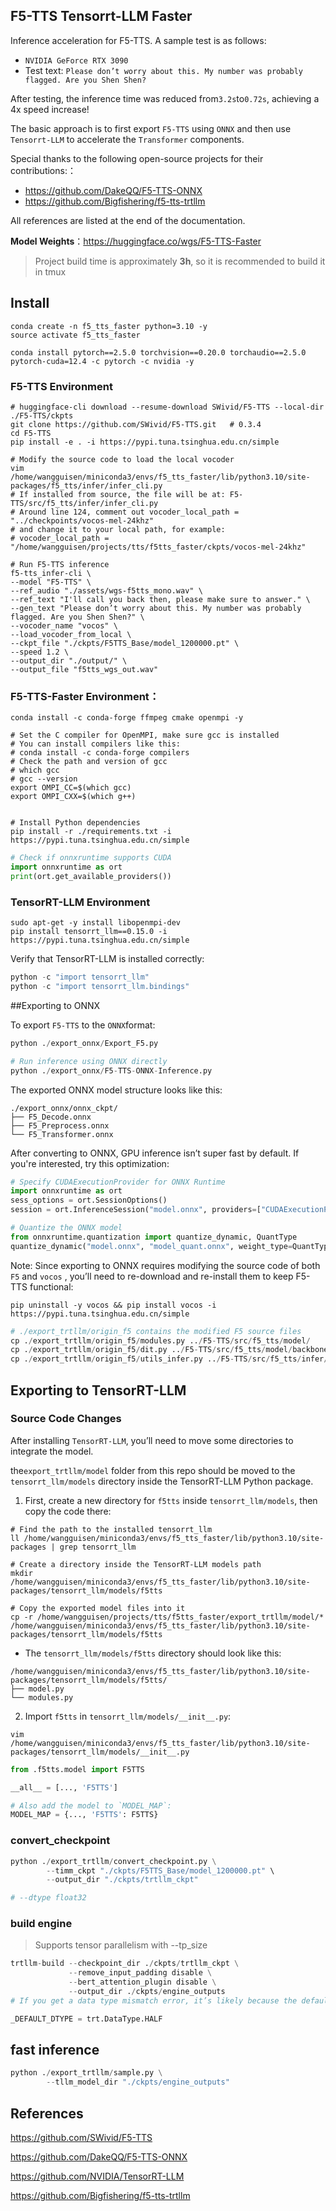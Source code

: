 ## F5-TTS Tensorrt-LLM Faster

Inference acceleration for F5-TTS. A sample test is as follows:

+ `NVIDIA GeForce RTX 3090`
+ Test text: `Please don’t worry about this. My number was probably flagged. Are you Shen Shen?`

After testing, the inference time was reduced from`3.2s`to`0.72s`, achieving a 4x speed increase!

The basic approach is to first export `F5-TTS` using `ONNX` and then use `Tensorrt-LLM` to accelerate the `Transformer` components.

Special thanks to the following open-source projects for their contributions:：
+ https://github.com/DakeQQ/F5-TTS-ONNX
+ https://github.com/Bigfishering/f5-tts-trtllm

All references are listed at the end of the documentation.

**Model Weights**：https://huggingface.co/wgs/F5-TTS-Faster

> Project build time is approximately **3h**,  so it is recommended to build it in tmux


## Install

```shell
conda create -n f5_tts_faster python=3.10 -y
source activate f5_tts_faster
```

```shell
conda install pytorch==2.5.0 torchvision==0.20.0 torchaudio==2.5.0 pytorch-cuda=12.4 -c pytorch -c nvidia -y
```

### F5-TTS Environment

```shell
# huggingface-cli download --resume-download SWivid/F5-TTS --local-dir ./F5-TTS/ckpts
git clone https://github.com/SWivid/F5-TTS.git   # 0.3.4
cd F5-TTS
pip install -e . -i https://pypi.tuna.tsinghua.edu.cn/simple
```

```shell
# Modify the source code to load the local vocoder
vim /home/wangguisen/miniconda3/envs/f5_tts_faster/lib/python3.10/site-packages/f5_tts/infer/infer_cli.py
# If installed from source, the file will be at: F5-TTS/src/f5_tts/infer/infer_cli.py
# Around line 124, comment out vocoder_local_path = "../checkpoints/vocos-mel-24khz" 
# and change it to your local path, for example:
# vocoder_local_path = "/home/wangguisen/projects/tts/f5tts_faster/ckpts/vocos-mel-24khz"

# Run F5-TTS inference
f5-tts_infer-cli \
--model "F5-TTS" \
--ref_audio "./assets/wgs-f5tts_mono.wav" \
--ref_text "I'll call you back then, please make sure to answer." \
--gen_text "Please don’t worry about this. My number was probably flagged. Are you Shen Shen?" \
--vocoder_name "vocos" \
--load_vocoder_from_local \
--ckpt_file "./ckpts/F5TTS_Base/model_1200000.pt" \
--speed 1.2 \
--output_dir "./output/" \
--output_file "f5tts_wgs_out.wav"
```


### F5-TTS-Faster Environment：
```shell
conda install -c conda-forge ffmpeg cmake openmpi -y

# Set the C compiler for OpenMPI, make sure gcc is installed
# You can install compilers like this:
# conda install -c conda-forge compilers
# Check the path and version of gcc
# which gcc
# gcc --version
export OMPI_CC=$(which gcc)
export OMPI_CXX=$(which g++)


# Install Python dependencies
pip install -r ./requirements.txt -i https://pypi.tuna.tsinghua.edu.cn/simple
```

```python
# Check if onnxruntime supports CUDA
import onnxruntime as ort
print(ort.get_available_providers())
```

### TensorRT-LLM Environment
```shell
sudo apt-get -y install libopenmpi-dev
pip install tensorrt_llm==0.15.0 -i https://pypi.tuna.tsinghua.edu.cn/simple
```

Verify that TensorRT-LLM is installed correctly:
```python
python -c "import tensorrt_llm"
python -c "import tensorrt_llm.bindings"
```


##Exporting to ONNX

To export `F5-TTS` to the `ONNX`format:

```python
python ./export_onnx/Export_F5.py
```

```python
# Run inference using ONNX directly
python ./export_onnx/F5-TTS-ONNX-Inference.py
```

The exported ONNX model structure looks like this:
```shell
./export_onnx/onnx_ckpt/
├── F5_Decode.onnx
├── F5_Preprocess.onnx
└── F5_Transformer.onnx
```

After converting to ONNX, GPU inference isn’t super fast by default. If you're interested, try this optimization:
```python
# Specify CUDAExecutionProvider for ONNX Runtime
import onnxruntime as ort
sess_options = ort.SessionOptions()
session = ort.InferenceSession("model.onnx", providers=["CUDAExecutionProvider"], sess_options=sess_options)

# Quantize the ONNX model
from onnxruntime.quantization import quantize_dynamic, QuantType
quantize_dynamic("model.onnx", "model_quant.onnx", weight_type=QuantType.QInt8)
```

 Note: Since exporting to ONNX requires modifying the source code of both `F5` and `vocos` , you’ll need to re-download and re-install them to keep F5-TTS functional:
```shell
pip uninstall -y vocos && pip install vocos -i https://pypi.tuna.tsinghua.edu.cn/simple
```
```python
# ./export_trtllm/origin_f5 contains the modified F5 source files
cp ./export_trtllm/origin_f5/modules.py ../F5-TTS/src/f5_tts/model/
cp ./export_trtllm/origin_f5/dit.py ../F5-TTS/src/f5_tts/model/backbones/
cp ./export_trtllm/origin_f5/utils_infer.py ../F5-TTS/src/f5_tts/infer/
```


## Exporting to TensorRT-LLM

### Source Code Changes

After installing `TensorRT-LLM`, you’ll need to move some directories to integrate the model.

the`export_trtllm/model` folder from this repo should be moved to the `tensorrt_llm/models` directory inside the TensorRT-LLM Python package.

1. First, create a new directory for `f5tts` inside `tensorrt_llm/models`, then copy the code there:

```shell
# Find the path to the installed tensorrt_llm
ll /home/wangguisen/miniconda3/envs/f5_tts_faster/lib/python3.10/site-packages | grep tensorrt_llm

# Create a directory inside the TensorRT-LLM models path
mkdir /home/wangguisen/miniconda3/envs/f5_tts_faster/lib/python3.10/site-packages/tensorrt_llm/models/f5tts

# Copy the exported model files into it
cp -r /home/wangguisen/projects/tts/f5tts_faster/export_trtllm/model/* /home/wangguisen/miniconda3/envs/f5_tts_faster/lib/python3.10/site-packages/tensorrt_llm/models/f5tts
```

+ The `tensorrt_llm/models/f5tts` directory should look like this:
```shell
/home/wangguisen/miniconda3/envs/f5_tts_faster/lib/python3.10/site-packages/tensorrt_llm/models/f5tts/
├── model.py
└── modules.py
```

2. Import `f5tts` in `tensorrt_llm/models/__init__.py`:

```shell
vim /home/wangguisen/miniconda3/envs/f5_tts_faster/lib/python3.10/site-packages/tensorrt_llm/models/__init__.py
```

```python
from .f5tts.model import F5TTS

__all__ = [..., 'F5TTS']

# Also add the model to `MODEL_MAP`:
MODEL_MAP = {..., 'F5TTS': F5TTS}
```


### convert_checkpoint
```python
python ./export_trtllm/convert_checkpoint.py \
        --timm_ckpt "./ckpts/F5TTS_Base/model_1200000.pt" \
        --output_dir "./ckpts/trtllm_ckpt"

# --dtype float32
```

### build engine
> Supports tensor parallelism with --tp_size

```python
trtllm-build --checkpoint_dir ./ckpts/trtllm_ckpt \
             --remove_input_padding disable \
             --bert_attention_plugin disable \
             --output_dir ./ckpts/engine_outputs
# If you get a data type mismatch error, it’s likely because the default parameter is fp16, but the network expects fp32. To fix this, edit tensorrt_llm/parameter.py and set the default:
```
```python
_DEFAULT_DTYPE = trt.DataType.HALF
```

## fast inference
```python
python ./export_trtllm/sample.py \
        --tllm_model_dir "./ckpts/engine_outputs"
```



## References

https://github.com/SWivid/F5-TTS

https://github.com/DakeQQ/F5-TTS-ONNX

https://github.com/NVIDIA/TensorRT-LLM

https://github.com/Bigfishering/f5-tts-trtllm
